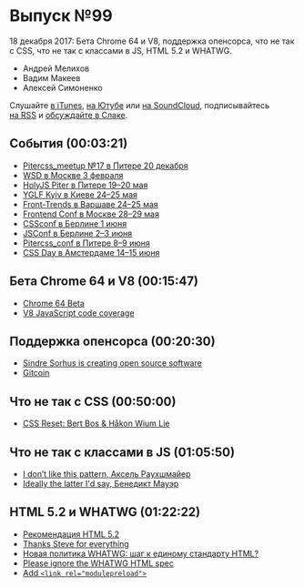 # Выпуск №99

18 декабря 2017: Бета Chrome 64 и V8, поддержка опенсорса, что не так с CSS, что не так с классами в JS, HTML 5.2 и WHATWG.

- Андрей Мелихов
- Вадим Макеев
- Алексей Симоненко

Слушайте [в iTunes](https://itunes.apple.com/ru/podcast/veb-standarty/id1080500016), [на Ютубе](https://www.youtube.com/playlist?list=PLMBnwIwFEFHcwuevhsNXkFTcadeX5R1Go) или [на SoundCloud](https://soundcloud.com/web-standards), подписывайтесь [на RSS](https://pcr.apple.com/id1080500016) и [обсуждайте в Слаке](http://slack.web-standards.ru/).

## События (00:03:21)

- [Pitercss_meetup №17 в Питере 20 декабря](https://pitercss.timepad.ru/event/627086/)
- [WSD в Москве 3 февраля](https://wsd.events/2018/02/03/)
- [HolyJS Piter в Питере 19–20 мая](https://holyjs-piter.ru/)
- [YGLF Kyiv в Киеве 24–25 мая](http://yglf.com.ua/)
- [Front-Trends в Варшаве 24–25 мая](https://2018.front-trends.com/)
- [Frontend Conf в Москве 28–29 мая](http://frontendconf.ru/)
- [CSSconf в Берлине 1 июня](https://2018.cssconf.eu/)
- [JSConf в Берлине 2–3 июня](https://2018.jsconf.eu/)
- [Pitercss_conf в Питере 8–9 июня](https://pitercss.com/)
- [CSS Day в Амстердаме 14–15 июня](https://cssday.nl/2018)

## Бета Chrome 64 и V8 (00:15:47)

- [Chrome 64 Beta](https://developers.google.com/web/updates/2017/12/chrome-63-64-media-updates)
- [V8 JavaScript code coverage](https://v8project.blogspot.ru/2017/12/javascript-code-coverage.html)

## Поддержка опенсорса (00:20:30)

- [Sindre Sorhus is creating open source software](https://www.patreon.com/sindresorhus)
- [Gitcoin](https://gitcoin.co/)

## Что не так с CSS (00:50:00)

- [CSS Reset: Bert Bos & Håkon Wium Lie](https://vimeo.com/237192358)

## Что не так с классами в JS (01:05:50)

- [I don’t like this pattern, Аксель Раухшмайер](https://twitter.com/rauschma/status/937832318177366016)
- [Ideally the latter I'd say, Бенедикт Мауэр](https://twitter.com/bmeurer/status/937968208140750851)

## HTML 5.2 и WHATWG (01:22:22)

- [Рекомендация HTML 5.2](https://www.w3.org/TR/html52/changes.html#changes)
- [Thanks Steve for everything](https://lists.w3.org/Archives/Public/public-html/2017Dec/0006.html)
- [Новая политика WHATWG: шаг к единому стандарту HTML?](http://css-live.ru/vecssti-s-polej/novaya-politika-whatwg-shag-k-edinomu-standartu-html.html)
- [Please ignore the WHATWG HTML spec](https://twitter.com/heydonworks/status/940486866201169920)
- [Add `<link rel="modulepreload">`](https://github.com/whatwg/html/commit/7c28027b80208aa6b126fa7b086c44877f584178)
